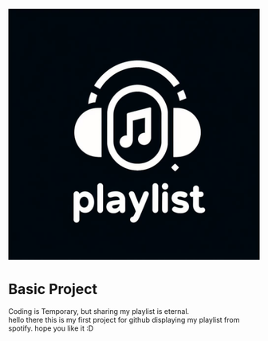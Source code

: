 ![logo](https://github.com/HarmlessValve/Playlist/blob/main/images/playlist.jpeg)
# Basic Project
Coding is Temporary, but sharing my playlist is eternal. <br>
hello there this is my first project for github displaying my playlist from spotify. hope you like it :D

